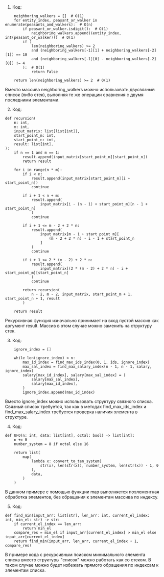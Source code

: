 1) Код:

```
    neighboring_walkers = []  # O(1)
    for entity_index, peasant_or_walker in enumerate(peasants_and_walkers):  # O(n)
        if peasant_or_walker.isdigit():  # O(1)
            neighboring_walkers.append((entity_index, int(peasant_or_walker)))  # O(1)
        if (
            len(neighboring_walkers) >= 2
            and (neighboring_walkers[-1][1] + neighboring_walkers[-2][1]) == 10
            and (neighboring_walkers[-1][0] - neighboring_walkers[-2][0]) != 4
        ):  # O(1)
            return False

    return len(neighboring_walkers) >= 2  # O(1)
```

Вместо массива neighboring_walkers можно использовать двусвязный список (либо стек), выполняя те же операции сравнения с
двумя последними элементами.

2) Код:

``` 
def recursion(
    n: int,
    m: int,
    input_matrix: list[list[int]],
    start_point_m: int,
    start_point_n: int,
    result: list[int],
):
    if n == 1 and m == 1:
        result.append(input_matrix[start_point_m][start_point_n])
        return result

    for i in range(n * m):
        if i < n:
            result.append(input_matrix[start_point_m][i + start_point_n])
            continue

        if i + 1 < n + m:
            result.append(
                input_matrix[i - (n - 1) + start_point_m][n - 1 + start_point_n]
            )
            continue

        if i + 1 <= m - 2 + 2 * n:
            result.append(
                input_matrix[m - 1 + start_point_m][
                    (m - 2 + 2 * n) - i - 1 + start_point_n
                ]
            )
            continue

        if i + 1 <= 2 * (m - 2) + 2 * n:
            result.append(
                input_matrix[(2 * (m - 2) + 2 * n) - i + start_point_m][start_point_n]
            )
            continue

        return recursion(
            n - 2, m - 2, input_matrix, start_point_m + 1, start_point_n + 1, result
        )

    return result
```

Рекурсивная функция изначально принимает на вход пустой массив как аргумент result.
Массив в этом случае можно заменить на структуру стек.

3) Код:

```
    ignore_index = []

    while len(ignore_index) < n:
        max_id_index = find_max_ids_index(0, 1, ids, ignore_index)
        max_sal_index = find_max_salary_index(n - 1, n - 1, salary, ignore_index)
        salary[max_id_index], salary[max_sal_index] = (
            salary[max_sal_index],
            salary[max_id_index],
        )
        ignore_index.append(max_id_index)
```

Вместо ignore_index можно использовать структуру связного списка.
Связный список требуется, так как в методах find_max_ids_index и find_max_salary_index требуется проверка наличия
элемента в структуре.

4) Код:

```   
def UFO(n: int, data: list[int], octal: bool) -> list[int]:
    n += 0
    number_system = 8 if octal else 16

    return list(
        map(
            lambda x: convert_to_ten_system(
                str(x), len(str(x)), number_system, len(str(x)) - 1, 0
            ),
            data,
        )
    )
```

В данном примере с помощью функции map выполняется поэлементная обработка элементов, без обращения к элементам массива
по индексу.

5) Код:

``` 
def find_min(input_arr: list[str], len_arr: int, current_el_index: int, min_el: str) -> str:
    if current_el_index == len_arr:
        return min_el
    compare_res = min_el if input_arr[current_el_index] > min_el else input_arr[current_el_index]
    return find_min(input_arr, len_arr, current_el_index + 1, compare_res)
```

В примере кода с рекурсивным поиском минимального элемента списка вместо структуры "список" можно работать как со
стеком. В таком случае можно будет избежать прямого обращения по индексам к элементам списка.